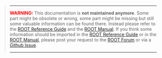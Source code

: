 > ________________________________________________________________________________________
> <span style="color:red">**WARNING:**</span>
> This documentation is **not maintained anymore**. Some part might be obsolete or wrong, some
> part might be missing but still some valuable information can be found there. Instead please
> refer to the [ROOT Reference Guide](https://root.cern/doc/master/index.html) and the
> [ROOT Manual](https://root.cern/manual/). If you think some information should be imported
> in the [ROOT Reference Guide](https://root.cern/doc/master/index.html) or in the
> [ROOT Manual](https://root.cern/manual/), please post your request to the
> [ROOT Forum](https://root-forum.cern.ch) or via a
> [Github Issue](https://github.com/root-project/web/issues/new).
>
> ________________________________________________________________________________________
